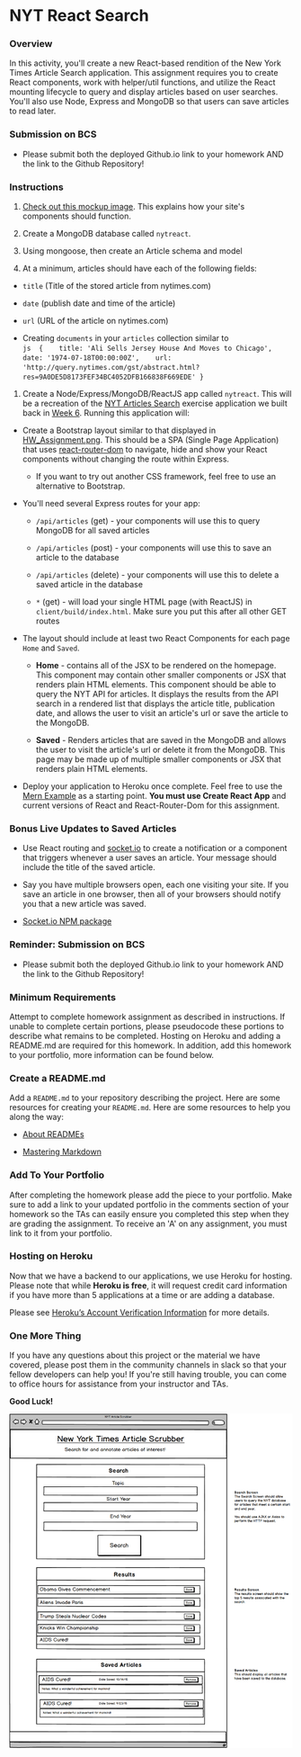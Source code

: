NYT React Search
================

### Overview

In this activity, you'll create a new React-based rendition of the New York
Times Article Search application. This assignment requires you to create React
components, work with helper/util functions, and utilize the React mounting
lifecycle to query and display articles based on user searches. You'll also use
Node, Express and MongoDB so that users can save articles to read later.

### Submission on BCS

-   Please submit both the deployed Github.io link to your homework AND the link
    to the Github Repository!

### Instructions

1.  [Check out this mockup
    image](../../UCFORL20180319FSF-FT/Homework/Week11/Wednesday/Instructions/HW_Assignment.png).
    This explains how your site's components should function.

2.  Create a MongoDB database called `nytreact`.

3.  Using mongoose, then create an Article schema and model

4.  At a minimum, articles should have each of the following fields:

-   `title` (Title of the stored article from nytimes.com)

-   `date` (publish date and time of the article)

-   `url` (URL of the article on nytimes.com)

-   Creating `documents` in your `articles` collection similar to  
    `js  {    title: 'Ali Sells Jersey House And Moves to Chicago',    date:
    '1974-07-18T00:00:00Z',    url:
    'http://query.nytimes.com/gst/abstract.html?res=9A0DE5D8173FEF34BC4052DFB166838F669EDE'
    }`

1.  Create a Node/Express/MongoDB/ReactJS app called `nytreact`. This will be a
    recreation of the [NYT Articles
    Search](https://nytarticle-search-fsf.herokuapp.com/) exercise application
    we built back in [Week
    6](../../UCFORL20180319FSF-FT/Homework/06-ajax/01-Activities/16-NYTSearch/Solved/NYTArticleSearch_Best_Solution/nyt-example.html).
    Running this application will:

-   Create a Bootstrap layout similar to that displayed in
    [HW_Assignment.png](../../UCFORL20180319FSF-FT/Homework/Week11/Wednesday/Instructions/HW_Assignment.png).
    This should be a SPA (Single Page Application) that uses
    [react-router-dom](https://github.com/reactjs/react-router) to navigate,
    hide and show your React components without changing the route within
    Express.

    -   If you want to try out another CSS framework, feel free to use an
        alternative to Bootstrap.

-   You'll need several Express routes for your app:

    -   `/api/articles` (get) - your components will use this to query MongoDB
        for all saved articles

    -   `/api/articles` (post) - your components will use this to save an
        article to the database

    -   `/api/articles` (delete) - your components will use this to delete a
        saved article in the database

    -   `*` (get) - will load your single HTML page (with ReactJS) in
        `client/build/index.html`. Make sure you put this after all other GET
        routes

-   The layout should include at least two React Components for each page `Home`
    and `Saved`.

    -   **Home** - contains all of the JSX to be rendered on the homepage. This
        component may contain other smaller components or JSX that renders plain
        HTML elements. This component should be able to query the NYT API for
        articles. It displays the results from the API search in a rendered list
        that displays the article title, publication date, and allows the user
        to visit an article's url or save the article to the MongoDB.

    -   **Saved** - Renders articles that are saved in the MongoDB and allows
        the user to visit the article's url or delete it from the MongoDB. This
        page may be made up of multiple smaller components or JSX that renders
        plain HTML elements.

-   Deploy your application to Heroku once complete. Feel free to use the [Mern
    Example](../../UCFORL20180319FSF-FT/Homework/Week11/01-Activities/07-Ins_Mern)
    as a starting point. **You must use Create React App** and current versions
    of React and React-Router-Dom for this assignment.

### Bonus Live Updates to Saved Articles

-   Use React routing and [socket.io](http://socket.io) to create a notification
    or a component that triggers whenever a user saves an article. Your message
    should include the title of the saved article.

-   Say you have multiple browsers open, each one visiting your site. If you
    save an article in one browser, then all of your browsers should notify you
    that a new article was saved.

-   [Socket.io NPM package](https://www.npmjs.com/package/socket.io)

### Reminder: Submission on BCS

-   Please submit both the deployed Github.io link to your homework AND the link
    to the Github Repository!

### Minimum Requirements

Attempt to complete homework assignment as described in instructions. If unable
to complete certain portions, please pseudocode these portions to describe what
remains to be completed. Hosting on Heroku and adding a README.md are required
for this homework. In addition, add this homework to your portfolio, more
information can be found below.

### Create a README.md

Add a `README.md` to your repository describing the project. Here are some
resources for creating your `README.md`. Here are some resources to help you
along the way:

-   [About READMEs](https://help.github.com/articles/about-readmes/)

-   [Mastering Markdown](https://guides.github.com/features/mastering-markdown/)

### Add To Your Portfolio

After completing the homework please add the piece to your portfolio. Make sure
to add a link to your updated portfolio in the comments section of your homework
so the TAs can easily ensure you completed this step when they are grading the
assignment. To receive an 'A' on any assignment, you must link to it from your
portfolio.

### Hosting on Heroku

Now that we have a backend to our applications, we use Heroku for hosting.
Please note that while **Heroku is free**, it will request credit card
information if you have more than 5 applications at a time or are adding a
database.

Please see [Heroku’s Account Verification
Information](https://devcenter.heroku.com/articles/account-verification) for
more details.

### One More Thing

If you have any questions about this project or the material we have covered,
please post them in the community channels in slack so that your fellow
developers can help you! If you're still having trouble, you can come to office
hours for assistance from your instructor and TAs.

**Good Luck!**

![](media/7d6833fdaf330ed9eb70e0a1857b855a.png)
